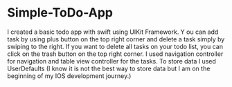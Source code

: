 # Simple-ToDo-App
I created a basic todo app with swift using UIKit Framework. Y
ou can add task by using plus button on the top right corner and delete a task simply by swiping to the right. If you want to delete all tasks on your todo list, you can click on the trash button on the top right corner.
I used navigation controller for navigation and table view controller for the tasks. To store data I used UserDefaults (I know it is not the best way to store data but I am on the beginning of my IOS development journey.)
